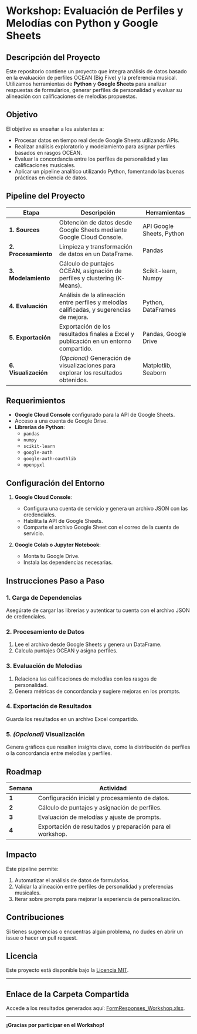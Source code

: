 # Workshop: Evaluación de Perfiles y Melodías con Python y Google Sheets

## Descripción del Proyecto
Este repositorio contiene un proyecto que integra análisis de datos basado en la evaluación de perfiles OCEAN (Big Five) y la preferencia musical. Utilizamos herramientas de **Python** y **Google Sheets** para analizar respuestas de formularios, generar perfiles de personalidad y evaluar su alineación con calificaciones de melodías propuestas.

## Objetivo
El objetivo es enseñar a los asistentes a:
- Procesar datos en tiempo real desde Google Sheets utilizando APIs.
- Realizar análisis exploratorio y modelamiento para asignar perfiles basados en rasgos OCEAN.
- Evaluar la concordancia entre los perfiles de personalidad y las calificaciones musicales.
- Aplicar un pipeline analítico utilizando Python, fomentando las buenas prácticas en ciencia de datos.

## Pipeline del Proyecto

| **Etapa**               | **Descripción**                                                                                  | **Herramientas**        |
|--------------------------|--------------------------------------------------------------------------------------------------|--------------------------|
| **1. Sources**           | Obtención de datos desde Google Sheets mediante Google Cloud Console.                           | API Google Sheets, Python|
| **2. Procesamiento**     | Limpieza y transformación de datos en un DataFrame.                                             | Pandas                  |
| **3. Modelamiento**      | Cálculo de puntajes OCEAN, asignación de perfiles y clustering (K-Means).                       | Scikit-learn, Numpy     |
| **4. Evaluación**        | Análisis de la alineación entre perfiles y melodías calificadas, y sugerencias de mejora.        | Python, DataFrames      |
| **5. Exportación**       | Exportación de los resultados finales a Excel y publicación en un entorno compartido.           | Pandas, Google Drive    |
| **6. Visualización**     | *(Opcional)* Generación de visualizaciones para explorar los resultados obtenidos.              | Matplotlib, Seaborn     |

## Requerimientos
- **Google Cloud Console** configurado para la API de Google Sheets.
- Acceso a una cuenta de Google Drive.
- **Librerías de Python**:
  - `pandas`
  - `numpy`
  - `scikit-learn`
  - `google-auth`
  - `google-auth-oauthlib`
  - `openpyxl`

## Configuración del Entorno
1. **Google Cloud Console**:
   - Configura una cuenta de servicio y genera un archivo JSON con las credenciales.
   - Habilita la API de Google Sheets.
   - Comparte el archivo Google Sheet con el correo de la cuenta de servicio.

2. **Google Colab o Jupyter Notebook**:
   - Monta tu Google Drive.
   - Instala las dependencias necesarias.

## Instrucciones Paso a Paso

### 1. Carga de Dependencias
Asegúrate de cargar las librerías y autenticar tu cuenta con el archivo JSON de credenciales.

### 2. Procesamiento de Datos
1. Lee el archivo desde Google Sheets y genera un DataFrame.
2. Calcula puntajes OCEAN y asigna perfiles.

### 3. Evaluación de Melodías
1. Relaciona las calificaciones de melodías con los rasgos de personalidad.
2. Genera métricas de concordancia y sugiere mejoras en los prompts.

### 4. Exportación de Resultados
Guarda los resultados en un archivo Excel compartido.

### 5. *(Opcional)* Visualización
Genera gráficos que resalten insights clave, como la distribución de perfiles o la concordancia entre melodías y perfiles.

## Roadmap

| Semana | Actividad                                                                                          |
|--------|---------------------------------------------------------------------------------------------------|
| **1**  | Configuración inicial y procesamiento de datos.                                                   |
| **2**  | Cálculo de puntajes y asignación de perfiles.                                                     |
| **3**  | Evaluación de melodías y ajuste de prompts.                                                       |
| **4**  | Exportación de resultados y preparación para el workshop.                                         |

## Impacto
Este pipeline permite:
1. Automatizar el análisis de datos de formularios.
2. Validar la alineación entre perfiles de personalidad y preferencias musicales.
3. Iterar sobre prompts para mejorar la experiencia de personalización.

## Contribuciones
Si tienes sugerencias o encuentras algún problema, no dudes en abrir un issue o hacer un pull request.

## Licencia
Este proyecto está disponible bajo la [Licencia MIT](LICENSE).

---

## Enlace de la Carpeta Compartida
Accede a los resultados generados aquí: [FormResponses_Workshop.xlsx](https://docs.google.com/spreadsheets/d/1TgDjEQDSQCQg4V5TmO93_PkJb9gGmgdY/edit?usp=sharing).

---

**¡Gracias por participar en el Workshop!**
